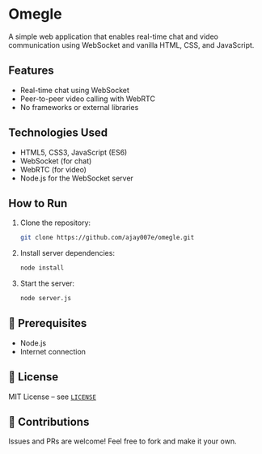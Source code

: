 # Omegle

A simple web application that enables real-time chat and video communication using WebSocket and vanilla HTML, CSS, and JavaScript.

## Features
- Real-time chat using WebSocket
- Peer-to-peer video calling with WebRTC
- No frameworks or external libraries

## Technologies Used
- HTML5, CSS3, JavaScript (ES6)
- WebSocket (for chat)
- WebRTC (for video)
- Node.js for the WebSocket server

## How to Run

1. Clone the repository:
   ```bash
   git clone https://github.com/ajay007e/omegle.git
   ```
2. Install server dependencies:
   ```bash
   node install
   ```
3. Start the server:
   ```bash
   node server.js
   ```

## 🧰 Prerequisites

- Node.js
- Internet connection


## 📄 License

MIT License – see [`LICENSE`](LICENSE)


## 🤝 Contributions

Issues and PRs are welcome! Feel free to fork and make it your own.
